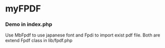 # myFPDF
### Demo in index.php
Use MbFpdf to use japanese font and Fpdi to import exist pdf file. Both are extend Fpdf class in lib/fpdf.php
